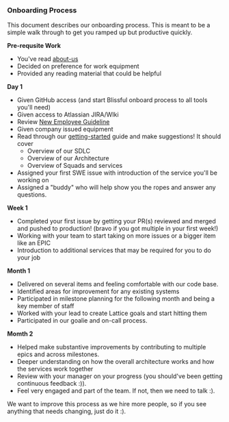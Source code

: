 ### Onboarding Process

This document describes our onboarding process.  This is meant to be a simple walk through to get you ramped up but productive quickly.

__Pre-requsite Work__

* You've read [about-us](https://github.com/packethost/about-us)
* Decided on preference for work equipment
* Provided any reading material that could be helpful

__Day 1__

* Given GitHub access (and start Blissful onboard process to all tools you'll need)
* Given access to Atlassian JIRA/WIki
* Review [New Employee Guideline](https://packet.atlassian.net/wiki/spaces/ID/pages/33169/New+Employee+Guide)
* Given company issued equipment
* Read through our [getting-started](https://github.com/packethost/getting-started) guide and make suggestions!  It should cover
  * Overview of our SDLC
  * Overview of our Architecture
  * Overview of Squads and services
* Assigned your first SWE issue with introduction of the service you'll be working on
* Assigned a "buddy" who will help show you the ropes and answer any questions.

__Week 1__

* Completed your first issue by getting your PR(s) reviewed and merged and pushed to production! (bravo if you got multiple in your first week!)
* Working with your team to start taking on more issues or a bigger item like an EPIC
* Introduction to additional services that may be required for you to do your job

__Month 1__

* Delivered on several items and feeling comfortable with our code base.
* Identified areas for improvement for any existing systems
* Participated in milestone planning for the following month and being a key member of staff
* Worked with your lead to create Lattice goals and start hitting them
* Participated in our goalie and on-call process.

__Momth 2__

* Helped make substantive improvements by contributing to multiple epics and across milestones.
* Deeper understanding on how the overall architecture works and how the services work together
* Review with your manager on your progress (you should've been getting continuous feedback :)).
* Feel very engaged and part of the team.  If not, then we need to talk :).


We want to improve this process as we hire more people, so if you see anything that needs changing, just do it :).